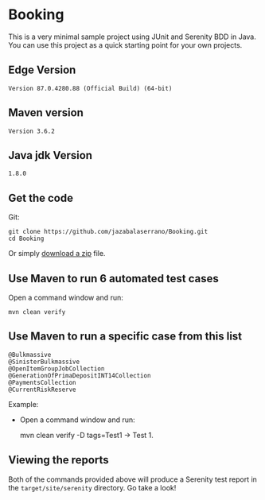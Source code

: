 # Booking

This is a very minimal sample project using JUnit and Serenity BDD in Java. 
You can use this project as a quick starting point for your own projects.

## Edge Version

	Version 87.0.4280.88 (Official Build) (64-bit)

## Maven version
	
	Version 3.6.2

## Java jdk Version
 	
	1.8.0

## Get the code

Git:

    git clone https://github.com/jazabalaserrano/Booking.git
    cd Booking


Or simply [download a zip](https://github.com/jazabalaserrano/Booking.git) file.

## Use Maven to run 6 automated test cases

Open a command window and run:

    mvn clean verify


## Use Maven to run a specific case from this list
	
	@Bulkmassive  
	@SinisterBulkmassive
	@OpenItemGroupJobCollection
	@GenerationOfPrimaDepositINT14Collection
	@PaymentsCollection
	@CurrentRiskReserve

Example:
- Open a command window and run:

	mvn clean verify -D tags=Test1                             -> Test 1.

	
	

## Viewing the reports

Both of the commands provided above will produce a Serenity test report in the `target/site/serenity` directory. Go take a look!